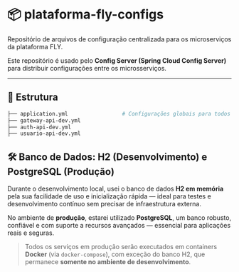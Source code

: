 # 📦 plataforma-fly-configs

Repositório de arquivos de configuração centralizada para os microserviços da plataforma FLY.

Este repositório é usado pelo **Config Server (Spring Cloud Config Server)** para distribuir configurações entre os microsserviços.

---

## 📁 Estrutura

```bash
├── application.yml                 # Configurações globais para todos os serviços
├── gateway-api-dev.yml
├── auth-api-dev.yml
├── usuario-api-dev.yml

```

## 🛠️ Banco de Dados: H2 (Desenvolvimento) e PostgreSQL (Produção)

Durante o desenvolvimento local, usei o banco de dados **H2 em memória** pela sua facilidade de uso e inicialização rápida — ideal para testes e desenvolvimento contínuo sem precisar de infraestrutura externa.

No ambiente de **produção**, estarei utilizado **PostgreSQL**, um banco robusto, confiável e com suporte a recursos avançados — essencial para aplicações reais e seguras.

> Todos os serviços em produção serão executados em containers **Docker** (via `docker-compose`), com exceção do banco H2, que permanece **somente no ambiente de desenvolvimento**.